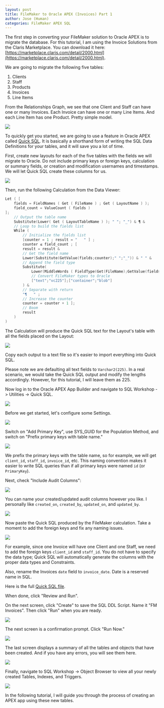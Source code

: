```yaml
---
layout: post
title: FileMaker to Oracle APEX (Invoices) Part 1
author: Jose (Human)
categories: FileMaker APEX SQL
---
```


The first step in converting your FileMaker solution to Oracle APEX is to migrate the database. For this tutorial, I am using the Invoice Solutions from the Claris Marketplace. You can download it here: [https://marketplace.claris.com/detail/2000.html](https://marketplace.claris.com/detail/2000.html).

We are going to migrate the following five tables:

1. Clients
2. Staff
3. Products
4. Invoices
5. Line Items

From the Relationships Graph, we see that one Client and Staff can have one or many Invoices. Each Invoice can have one or many Line Items. And each Line Item has one Product. Pretty simple model.

![](/assets/img/filemaker_to_apex_invoices/fm_invoices_erd.png)

To quickly get you started, we are going to use a feature in Oracle APEX called [Quick SQL](https://docs.oracle.com/en/database/oracle/apex/24.2/aeutl/using-quick-sql.html#GUID-21EE36C2-F814-48C0-90EA-7D464E9014FD). It is basically a shorthand form of writing the SQL Data Definitions for your tables, and it will save you a lot of time.

First, create new layouts for each of the five tables with the fields we will migrate to Oracle. Do not include primary keys or foreign keys, calculation or summary fields, or creation and modification usernames and timestamps. We will let Quick SQL create these columns for us.

![](/assets/img/filemaker_to_apex_invoices/filemaker_field_layout_01.png)

Then, run the following Calculation from the Data Viewer:

```c
Let ( [
    fields = FieldNames ( Get ( FileName ) ; Get ( LayoutName ) );
    field_count = ValueCount ( fields )
];
    // Output the table name
    Substitute(Lower( Get ( LayoutTableName ) ); " "; "_") & ¶ & 
    // Loop to build the fields list
    While (
        // Initialize the fields list
        [counter = 1 ; result = "   " ] ;
        counter ≤ field_count ; [ 
        result = result & 
        // Get the field name
        Lower(Substitute(GetValue(fields;counter);" ";"_")) & " " & 
        // Append the field type
        Substitute( 
            Lower(MiddleWords ( FieldType(Get(FileName);GetValue(fields;counter)); 2 ; 1)) ;
            // Convert FileMaker types to Oracle
            ["text";"vc225"];["container";"blob"]
        ) & 
        // Separate with return
        "¶   " ; 
        // Increase the counter
        counter = counter + 1 ];
        // Boom
        result
    )
)
```
The Calculation will produce the Quick SQL text for the Layout's table with all the fields placed on the Layout:

![](/assets/img/filemaker_to_apex_invoices/filemaker_custom_function_quicksql.png)

Copy each output to a text file so it's easier to import everything into Quick SQL.

Please note we are defaulting all text fields to `Varchar2(225)`. In a real scenario, we would take the Quick SQL output and modify the lengths accordingly. However, for this tutorial, I will leave them as 225.

Now log in to the Oracle APEX App Builder and navigate to SQL Workshop -> Utilities -> Quick SQL.

![](/assets/img/filemaker_to_apex_invoices/quicksql_menu.png)

Before we get started, let's configure some Settings.

![](/assets/img/filemaker_to_apex_invoices/quicksql_settings.png)

Switch on "Add Primary Key", use SYS_GUID for the Population Method, and switch on "Prefix primary keys with table name."

![](/assets/img/filemaker_to_apex_invoices/quicksql_settings_01.png)

We prefix the primary keys with the table name, so for example, we will get `client_id`, `staff_id`, `invoice_id`, etc. This naming convention makes it easier to write SQL queries than if all primary keys were named `id` (or `PrimaryKey`).

Next, check "Include Audit Columns":

![](/assets/img/filemaker_to_apex_invoices/quicksql_settings_02.png)

You can name your created/updated audit columns however you like. I personally like `created_on`, `created_by`, `updated_on`, and `updated_by`.

![](/assets/img/filemaker_to_apex_invoices/quicksql_settings_03.png)

Now paste the Quick SQL produced by the FileMaker calculation. Take a moment to add the foreign keys and fix any naming issues.

![](/assets/img/filemaker_to_apex_invoices/quicksql_01.png)

For example, since one Invoice will have one Client and one Staff, we need to add the foreign keys `client_id` and `staff_id`. You do not have to specify the data type; Quick SQL will automatically generate the columns with the proper data types and Constraints.

Also, rename the Invoices `date` field to `invoice_date`. Date is a reserved name in SQL.

Here is the full [Quick SQL file](/assets/source/filemaker_to_apex_invoices/fm_invoice_quicksql.txt).

When done, click "Review and Run". 

On the next screen, click "Create" to save the SQL DDL Script. Name it "FM Invoices". Then click "Run" when you are ready.

![](/assets/img/filemaker_to_apex_invoices/sql_01.png)

The next screen is a confirmation prompt. Click "Run Now."

![](/assets/img/filemaker_to_apex_invoices/sql_02.png)

The last screen displays a summary of all the tables and objects that have been created. And if you have any errors, you will see them here.

![](/assets/img/filemaker_to_apex_invoices/sql_03.png)

Finally, navigate to SQL Workshop -> Object Browser to view all your newly created Tables, Indexes, and Triggers.

![](/assets/img/filemaker_to_apex_invoices/object_browser_01.png)

In the following tutorial, I will guide you through the process of creating an APEX app using these new tables.